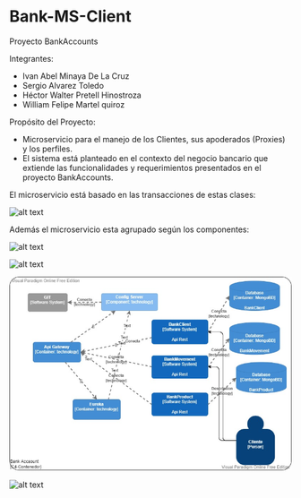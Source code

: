 # Bank-MS-Client

Proyecto BankAccounts

Integrantes:

- Ivan Abel Minaya De La Cruz
- Sergio Alvarez Toledo
- Héctor Walter Pretell Hinostroza
- William Felipe Martel quiroz

Propósito del Proyecto:

- Microservicio para el manejo de los Clientes, sus apoderados (Proxies) y los perfiles.
- El sistema está planteado en el contexto del negocio bancario que extiende las funcionalidades y requerimientos presentados en el proyecto BankAccounts.

El microservicio está basado en las transacciones de estas clases:


![alt text](ClientClasses.png "Diagrama de Tablas")

Además el microservicio esta agrupado según los componentes:

![alt text](C4-ComponenteClient.png "Diagrama de Componentes")

![alt text](C4-Componente.vpd.jpg "Diagrama de Componentes")

![alt text](C4-Contenedor.jpg "Diagrama de Componentes")

![alt text](C4-Contexto.vpd.jpg "Diagrama de Componentes")










